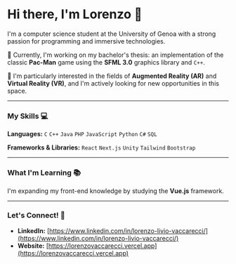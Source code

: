 # Hi there, I'm Lorenzo 👋

I'm a computer science student at the University of Genoa with a strong passion for programming and immersive technologies.

🌱 Currently, I'm working on my bachelor's thesis: an implementation of the classic **Pac-Man** game using the **SFML 3.0** graphics library and `C++`.

🔭 I'm particularly interested in the fields of **Augmented Reality (AR)** and **Virtual Reality (VR)**, and I'm actively looking for new opportunities in this space.

---

### My Skills 💻

**Languages:**
`C` `C++` `Java` `PHP` `JavaScript` `Python` `C#` `SQL`

**Frameworks & Libraries:**
`React` `Next.js` `Unity` `Tailwind` `Bootstrap`

---

### What I'm Learning 📚

I'm expanding my front-end knowledge by studying the **Vue.js** framework.

---

### Let's Connect! 🤝

* **LinkedIn:** [https://www.linkedin.com/in/lorenzo-livio-vaccarecci/](https://www.linkedin.com/in/lorenzo-livio-vaccarecci/)
* **Website:** [https://lorenzovaccarecci.vercel.app](https://lorenzovaccarecci.vercel.app)
<!--
**GekkeijuITA/GekkeijuITA** is a ✨ _special_ ✨ repository because its `README.md` (this file) appears on your GitHub profile.

Here are some ideas to get you started:

- 🔭 I’m currently working on ...
- 🌱 I’m currently learning ...
- 👯 I’m looking to collaborate on ...
- 🤔 I’m looking for help with ...
- 💬 Ask me about ...
- 📫 How to reach me: ...
- 😄 Pronouns: ...
- ⚡ Fun fact: ...
-->
